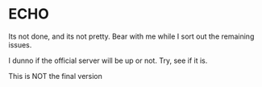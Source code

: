 # ECHO

Its not done, and its not pretty. Bear with me while I sort out the remaining issues.

I dunno if the official server will be up or not. Try, see if it is.

This is NOT the final version
